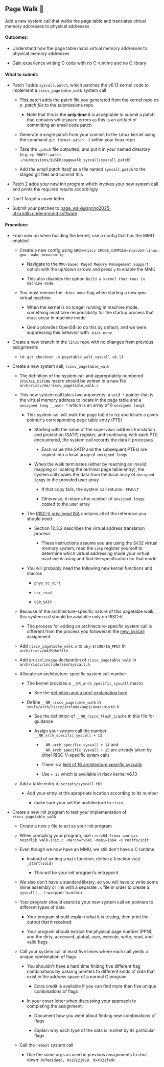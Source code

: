 ## Page Walk 🚶

Add a new system call that walks the page table and translates virtual memory addresses to
physical addresses

#### Outcomes:

* Understand how the page table maps virtual memory addresses to physical memory addresses

* Gain experience writing C code with no C runtime and no C library

#### What to submit:

* Patch 1 adds `syscall.patch`, which patches the v6.13 kernel code to implement a `riscv_pagetable_walk` system call

    * This patch adds the patch file you generated from the kernel repo *as a .patch file* to the submissions repo

        * Note that this is the **only time** it is acceptable to submit a patch that contains whitespace errors as this is an artifact of committing an email code patch

    * Generate a single patch from your commit to the Linux kernel using the command `git format-patch -1` within your linux repo

    * Take the `.patch` file outputted, and put it in your named directory (e.g. `cp 0001*.patch ~/submissions/$USER/pagewalk_syscall/syscall.patch`)

    * Add *the email patch itself* as a file named `syscall.patch` to the staged git files and commit this

* Patch 2 adds your new init program which invokes your new system call and prints the required results accordingly

* Don't forget a cover letter

* Submit your patches to page_walk@spring2025-utsa.kdlp.underground.software

#### Procedure:

* From now on when building the kernel, use a config that has the MMU enabled

    * Create a new config using `ARCH=riscv CROSS_COMPILE=riscv64-linux-gnu- make menuconfig`

        * Navigate to the `MMU-based Paged Memory Management Support` option with the up/down arrows and press `y` to enable the MMU

        * This also disables the option `Build a kernel that runs in machine mode`

    * You must remove the `-bios none` flag when starting a new `qemu` virtual machine

        * When the kernel is no longer running in machine mode, something must take responsibility for the startup process that must occur in machine mode

        * Qemu provides OpenSBI to do this by default, and we were suppressing this behavior with `-bios none`

* Create a new branch in the `linux` repo with no changes from previous assignments

    * i.e. `git checkout -b pagetable_walk_syscall v6.13`

* Create a new system call, `riscv_pagetable_walk`

    * The definition of the system call and appropriately numbered `SYSCALL_DEFINE` macro should be written in a new file `arch/riscv/mm/riscv_pagetable_walk.c`

    * This new system call takes two arguments: a `void *` pointer that is the virtual memory address to locate in the page table and a `unsigned long __user *`
    which is an array of 6 `unsigned long`s

        * This system call will walk the page table to try and locate a given pointer's corresponding page table entry (PTE)

            * Starting with the value of the supervisor address translation and protection (SATP) register, and continuing with each PTE encountered,
            the system call records the data it processes

                * Each value (the SATP and the subsequent PTEs) are copied into a local array of `unsigned long`s

            * When the walk terminates (either by reaching an invalid mapping or locating the terminal page table entry), the system call copies the data from
            the local array of `unsigned long`s to the provided user array

                * If that copy fails, the system call returns `-EFAULT`

                * Otherwise, it returns the number of `unsigned long`s copied to the user array

        * The [RISC-V privileged ISA](https://github.com/riscv/riscv-isa-manual/releases) contains all of the reference you should need

            * Section 12.3.2 describes the virtual address translation process

                * These instructions assume you are using the Sv32 virtual memory system, read the `satp` register yourself to determine which
                virtual addressing mode your virtual machine is using and find the specification for that mode

        * You will probably need the following new kernel functions and macros

            * `phys_to_virt`

            * `csr_read`

            * `CSR_SATP`

    * Because of the architecture-specific nature of this pagetable walk, this system call should be avialable only on RISC-V

        * The process for adding an architecture-specific system call is different from the process you followed in the [new_syscall](new_syscall.md) assignment

    * Add `riscv_pagetable_walk.o` to `obj-$(CONFIG_MMU)` in `arch/riscv/mm/Makefile`

    * Add an `asmlinkage` declaration of `riscv_pagetable_walk` in `arch/riscv/include/asm/syscall.h`

    * Allocate an architecture-specific system call number

        * The kernel provides a `__NR_arch_specific_syscall` macro

            * See the [definition and a brief explanation here](https://elixir.bootlin.com/linux/v6.13/source/include/uapi/asm-generic/unistd.h#L628)

        * Define `__NR_riscv_pagetable_walk` in `tools/arch/riscv/include/uapi/asm/unistd.h`

            * See the definition of `__NR_riscv_flush_icache` in this file for guidance

            * Assign your system call the number `__NR_arch_specific_syscall + 13`

                * `__NR_arch_specific_syscall + 14` and `__NR_arch_specific_syscall + 15` are already taken by other RISC-V-specific sytem calls

                * There is a [limit of 16 architecture specific syscalls](https://elixir.bootlin.com/linux/v6.13/source/include/uapi/asm-generic/unistd.h#L625)

                * Use `+ 13` which is available in riscv kernel v6.13

    * Add a table entry to `scripts/syscall.tbl`

        * Add your entry at the apropriate location according to its number

            * make sure your set the architecture to `riscv`

* Create a new init program to test your implementation of `riscv_pagetable_walk`

    * Create a new c file to act as your init program

    * When compiling your program, use `riscv64-linux-gnu-gcc -nostdlib walk-init.c -march=rv64i -mabi=lp64 -o rootfs/init`

    * Even though we now have an MMU, we still don't have a C runtime

        * Instead of writing a `main` function, define a function `void _start(void)`

            * This will be your init program's entrypoint

    * We also don't have a standard library, so you will have to write some inline assembly or link with a separate `.s` file in order to create a `syscall(...)` wrapper function

    * Your program should exercise your new system call on pointers to different types of data

        * Your program should explain what it is testing, then print the output that it received

        * Your program should extract the physical page number (PPN), and the dirty, accessed, global, user, execute, write, read, and valid flags

    * Call your system call at least five times where each call yields a unique combination of flags

        * You shouldn't have a hard time finding five different flag combinations by passing pointers to different kinds of data that exist in the address space of a normal C program

            * Extra credit is available if you can find more than five unique combinations of flags

        * In your cover letter when discussing your approach to completing the assignment:
            
            * Document how you went about finding new combinations of flags

            * Explain why each type of the data is market by its particular flags

    * Call the `reboot` system call

        * Use the same args as used in previous assignments to shut down: `0xfee1dead, 0x28121969, 0x4321fedc`
